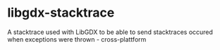 # libgdx-stacktrace
A stacktrace used with LibGDX to be able to send stacktraces occured when exceptions were thrown -  cross-plattform
